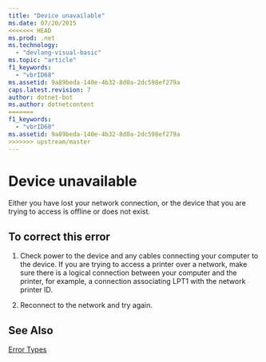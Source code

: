 ```yaml
---
title: "Device unavailable"
ms.date: 07/20/2015
<<<<<<< HEAD
ms.prod: .net
ms.technology: 
  - "devlang-visual-basic"
ms.topic: "article"
f1_keywords: 
  - "vbrID68"
ms.assetid: 9a89beda-140e-4b32-8d0a-2dc598ef279a
caps.latest.revision: 7
author: dotnet-bot
ms.author: dotnetcontent
=======
f1_keywords: 
  - "vbrID68"
ms.assetid: 9a89beda-140e-4b32-8d0a-2dc598ef279a
>>>>>>> upstream/master
---
```

# Device unavailable
Either you have lost your network connection, or the device that you are trying to access is offline or does not exist.  
  
## To correct this error  
  
1.  Check power to the device and any cables connecting your computer to the device. If you are trying to access a printer over a network, make sure there is a logical connection between your computer and the printer, for example, a connection associating LPT1 with the network printer ID.  
  
2.  Reconnect to the network and try again.  
  
## See Also  
 [Error Types](../../visual-basic/programming-guide/language-features/error-types.md)
